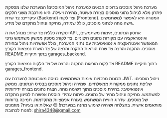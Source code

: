 מערכת ניהול מוסכים
ברוכים הבאים למערכת ניהול המוסכים!
המערכת שלנו מספקת פתרון מלא לניהול נתוני מוסכים בצורה פשוטה, מהירה ויעילה. היא מורכבת משני חלקים עיקריים: צד שרת (Backend) וצד לקוח (Frontend).
המטרה היא לאפשר למשתמשים גישה נוחה לנתוני מוסכים, כולל שמירה, מחיקה וניהול מתקדם של מידע.

סקירה כללית
צד שרת: מנהל את ה-API, אחסון הנתונים, אימות משתמשים, ואינטראקציה עם מקורות נתונים חיצוניים.
צד לקוח: מספק ממשק משתמש גרפי המאפשר אינטראקציה אינטואיטיבית עם נתוני המערכת, כולל אפשרויות ניהול ובחירת מוסכים.
התקנה והרצה
צד שרת
הוראות התקנה והרצה של צד השרת נמצאות בקובץ README בתוך תיקיית garages_backend.

צד לקוח
הוראות התקנה והרצה של צד הלקוח נמצאות בקובץ README בתוך תיקיית garages_frontend.

תכונות מרכזיות
אימות משתמשים: כניסה מאובטחת למערכת עם JWT.
ניהול מוסכים:
שליפת נתונים ממקורות ממשלתיים.
שמירה וניהול מוסכים בבסיס הנתונים.
ממשק אינטואיטיבי:
בחירת מוסכים מתוך רשימה נוחה.
הצגת נתונים בצורה ידידותית למשתמש.
מחיקה וניהול מהיר של נתונים.
פיתוח עתידי
הוספת אפשרות לסינון מתקדם של מוסכים.
שדרוג חוויית המשתמש בעזרת אנימציות מתקדמות.
תמיכה בדוחות מותאמים אישית.
בהצלחה ושיהיה שימוש מהנה במערכת! 😊
שאלות או בעיות? מוזמנים לפנות לכתובת: shira4348@gmail.com
